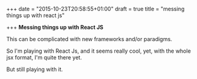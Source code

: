 +++
date = "2015-10-23T20:58:55+01:00"
draft = true
title = "messing things up with react js"

+++
**Messing things up with React JS**

This can be complicated with new frameworks and/or paradigms. 

So I'm playing with React Js, and it seems really cool, yet, with the whole jsx format, I'm quite there yet.

But still playing with it.
